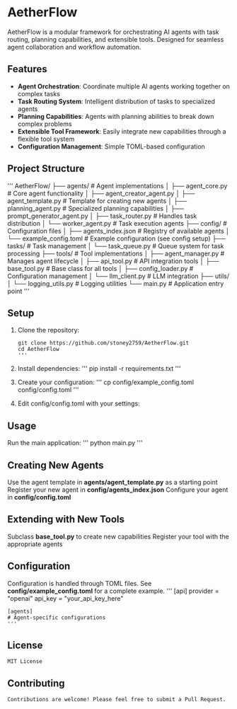 # AetherFlow

AetherFlow is a modular framework for orchestrating AI agents with task routing, planning capabilities, and extensible tools. Designed for seamless agent collaboration and workflow automation.

## Features

- **Agent Orchestration**: Coordinate multiple AI agents working together on complex tasks
- **Task Routing System**: Intelligent distribution of tasks to specialized agents
- **Planning Capabilities**: Agents with planning abilities to break down complex problems
- **Extensible Tool Framework**: Easily integrate new capabilities through a flexible tool system
- **Configuration Management**: Simple TOML-based configuration

## Project Structure
'''
AetherFlow/
├── agents/                 # Agent implementations
│   ├── agent_core.py       # Core agent functionality
│   ├── agent_creator_agent.py
│   ├── agent_template.py   # Template for creating new agents
│   ├── planning_agent.py   # Specialized planning capabilities
│   ├── prompt_generator_agent.py
│   ├── task_router.py      # Handles task distribution
│   └── worker_agent.py     # Task execution agents
├── config/                 # Configuration files
│   ├── agents_index.json   # Registry of available agents
│   └── example_config.toml # Example configuration (see config setup)
├── tasks/                  # Task management
│   └── task_queue.py       # Queue system for task processing
├── tools/                  # Tool implementations
│   ├── agent_manager.py    # Manages agent lifecycle
│   ├── api_tool.py         # API integration tools
│   ├── base_tool.py        # Base class for all tools
│   ├── config_loader.py    # Configuration management
│   └── llm_client.py       # LLM integration
├── utils/
│   └── logging_utils.py    # Logging utilities
└── main.py                 # Application entry point '''

## Setup

1. Clone the repository:
   ```
   git clone https://github.com/stoney2759/AetherFlow.git
   cd AetherFlow
   '''

2. Install dependencies:
    '''
    pip install -r requirements.txt
    '''

3. Create your configuration:
    '''
    cp config/example_config.toml config/config.toml
    '''

4. Edit config/config.toml with your settings:

## Usage
Run the main application:
    '''
    python main.py
    '''

## Creating New Agents

Use the agent template in **agents/agent_template.py** as a starting point
Register your new agent in **config/agents_index.json**
Configure your agent in **config/config.toml**

## Extending with New Tools

Subclass **base_tool.py** to create new capabilities
Register your tool with the appropriate agents

## Configuration
Configuration is handled through TOML files. See **config/example_config.toml** for a complete example.
    '''
    [api]
    provider = "openai"
    api_key = "your_api_key_here"

    [agents]
    # Agent-specific configurations
    '''

## License
    MIT License

## Contributing
    Contributions are welcome! Please feel free to submit a Pull Request.